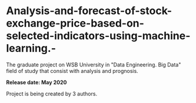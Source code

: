 # Analysis-and-forecast-of-stock-exchange-price-based-on-selected-indicators-using-machine-learning.-
The graduate project on WSB University in "Data Engineering. Big Data" field of study that consist with analysis and prognosis.

**Release date: May 2020**

Project is being created by 3 authors.

